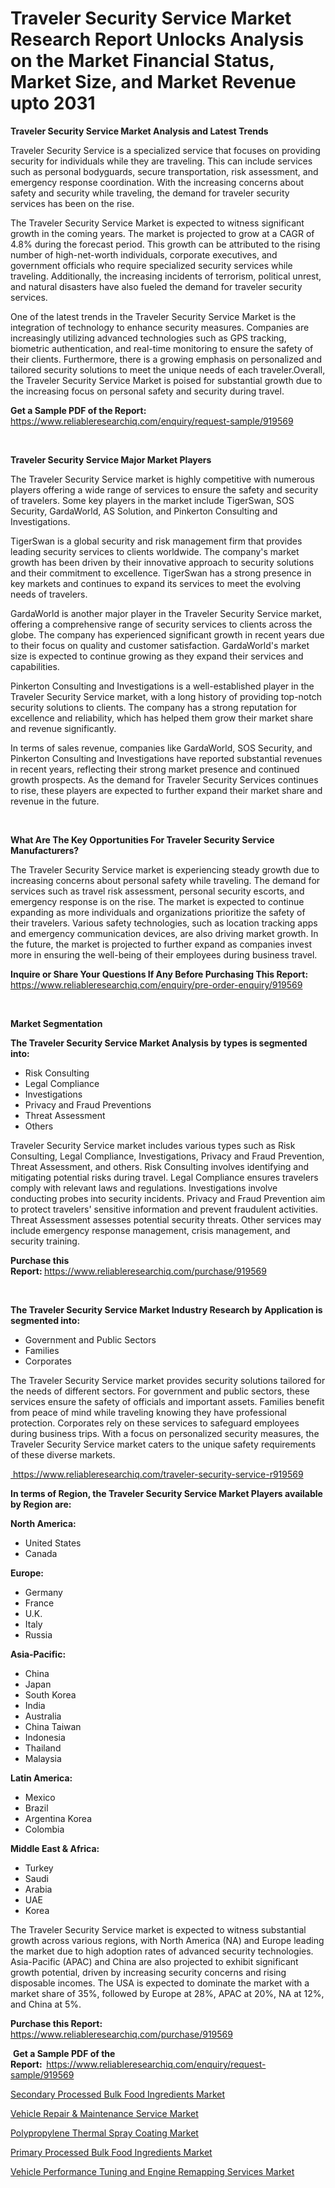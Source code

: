 <p><h1>Traveler Security Service Market Research Report Unlocks Analysis on the Market Financial Status, Market Size, and Market Revenue upto 2031</h1></p><p><strong>Traveler Security Service Market Analysis and Latest Trends</strong></p>
<p><p>Traveler Security Service is a specialized service that focuses on providing security for individuals while they are traveling. This can include services such as personal bodyguards, secure transportation, risk assessment, and emergency response coordination. With the increasing concerns about safety and security while traveling, the demand for traveler security services has been on the rise.</p><p>The Traveler Security Service Market is expected to witness significant growth in the coming years. The market is projected to grow at a CAGR of 4.8% during the forecast period. This growth can be attributed to the rising number of high-net-worth individuals, corporate executives, and government officials who require specialized security services while traveling. Additionally, the increasing incidents of terrorism, political unrest, and natural disasters have also fueled the demand for traveler security services.</p><p>One of the latest trends in the Traveler Security Service Market is the integration of technology to enhance security measures. Companies are increasingly utilizing advanced technologies such as GPS tracking, biometric authentication, and real-time monitoring to ensure the safety of their clients. Furthermore, there is a growing emphasis on personalized and tailored security solutions to meet the unique needs of each traveler.Overall, the Traveler Security Service Market is poised for substantial growth due to the increasing focus on personal safety and security during travel.</p></p>
<p><strong>Get a Sample PDF of the Report:&nbsp;</strong> <a href="https://www.reliableresearchiq.com/enquiry/request-sample/919569">https://www.reliableresearchiq.com/enquiry/request-sample/919569</a></p>
<p>&nbsp;</p>
<p><strong>Traveler Security Service Major Market Players</strong></p>
<p><p>The Traveler Security Service market is highly competitive with numerous players offering a wide range of services to ensure the safety and security of travelers. Some key players in the market include TigerSwan, SOS Security, GardaWorld, AS Solution, and Pinkerton Consulting and Investigations.</p><p>TigerSwan is a global security and risk management firm that provides leading security services to clients worldwide. The company's market growth has been driven by their innovative approach to security solutions and their commitment to excellence. TigerSwan has a strong presence in key markets and continues to expand its services to meet the evolving needs of travelers.</p><p>GardaWorld is another major player in the Traveler Security Service market, offering a comprehensive range of security services to clients across the globe. The company has experienced significant growth in recent years due to their focus on quality and customer satisfaction. GardaWorld's market size is expected to continue growing as they expand their services and capabilities.</p><p>Pinkerton Consulting and Investigations is a well-established player in the Traveler Security Service market, with a long history of providing top-notch security solutions to clients. The company has a strong reputation for excellence and reliability, which has helped them grow their market share and revenue significantly.</p><p>In terms of sales revenue, companies like GardaWorld, SOS Security, and Pinkerton Consulting and Investigations have reported substantial revenues in recent years, reflecting their strong market presence and continued growth prospects. As the demand for Traveler Security Services continues to rise, these players are expected to further expand their market share and revenue in the future.</p></p>
<p>&nbsp;</p>
<p><strong>What Are The Key Opportunities For Traveler Security Service Manufacturers?</strong></p>
<p><p>The Traveler Security Service market is experiencing steady growth due to increasing concerns about personal safety while traveling. The demand for services such as travel risk assessment, personal security escorts, and emergency response is on the rise. The market is expected to continue expanding as more individuals and organizations prioritize the safety of their travelers. Various safety technologies, such as location tracking apps and emergency communication devices, are also driving market growth. In the future, the market is projected to further expand as companies invest more in ensuring the well-being of their employees during business travel.</p></p>
<p><strong>Inquire or Share Your Questions If Any Before Purchasing This Report:</strong> <a href="https://www.reliableresearchiq.com/enquiry/pre-order-enquiry/919569">https://www.reliableresearchiq.com/enquiry/pre-order-enquiry/919569</a></p>
<p>&nbsp;</p>
<p><strong>Market Segmentation</strong></p>
<p><strong>The Traveler Security Service Market Analysis by types is segmented into:</strong></p>
<p><ul><li>Risk Consulting</li><li>Legal Compliance</li><li>Investigations</li><li>Privacy and Fraud Preventions</li><li>Threat Assessment</li><li>Others</li></ul></p>
<p><p>Traveler Security Service market includes various types such as Risk Consulting, Legal Compliance, Investigations, Privacy and Fraud Prevention, Threat Assessment, and others. Risk Consulting involves identifying and mitigating potential risks during travel. Legal Compliance ensures travelers comply with relevant laws and regulations. Investigations involve conducting probes into security incidents. Privacy and Fraud Prevention aim to protect travelers' sensitive information and prevent fraudulent activities. Threat Assessment assesses potential security threats. Other services may include emergency response management, crisis management, and security training.</p></p>
<p><strong>Purchase this Report:&nbsp;</strong><a href="https://www.reliableresearchiq.com/purchase/919569">https://www.reliableresearchiq.com/purchase/919569</a></p>
<p>&nbsp;</p>
<p><strong>The Traveler Security Service Market Industry Research by Application is segmented into:</strong></p>
<p><ul><li>Government and Public Sectors</li><li>Families</li><li>Corporates</li></ul></p>
<p><p>The Traveler Security Service market provides security solutions tailored for the needs of different sectors. For government and public sectors, these services ensure the safety of officials and important assets. Families benefit from peace of mind while traveling knowing they have professional protection. Corporates rely on these services to safeguard employees during business trips. With a focus on personalized security measures, the Traveler Security Service market caters to the unique safety requirements of these diverse markets.</p></p>
<p><a href="https://www.reliableresearchiq.com/traveler-security-service-r919569">&nbsp;https://www.reliableresearchiq.com/traveler-security-service-r919569</a></p>
<p><strong>In terms of Region, the Traveler Security Service Market Players available by Region are:</strong></p>
<p>
    <p> <strong> North America: </strong>
        <ul>
            <li>United States</li>
            <li>Canada</li>
        </ul>
        </p> 
    <p> <strong> Europe: </strong>
        <ul>
            <li>Germany</li>
            <li>France</li>
            <li>U.K.</li>
            <li>Italy</li>
            <li>Russia</li>
        </ul>
        </p> 
    <p> <strong> Asia-Pacific: </strong>
        <ul>
            <li>China</li>
            <li>Japan</li>
            <li>South Korea</li>
            <li>India</li>
            <li>Australia</li>
            <li>China Taiwan</li>
            <li>Indonesia</li>
            <li>Thailand</li>
            <li>Malaysia</li>
        </ul>
        </p> 
    <p> <strong> Latin America: </strong>
        <ul>
            <li>Mexico</li>
            <li>Brazil</li>
            <li>Argentina Korea</li>
            <li>Colombia</li>
        </ul>
        </p> 
    <p> <strong> Middle East & Africa: </strong>
        <ul>
            <li>Turkey</li>
            <li>Saudi</li>
            <li>Arabia</li>
            <li>UAE</li>
            <li>Korea</li>
        </ul>
    </p>
    </p>
<p><p>The Traveler Security Service market is expected to witness substantial growth across various regions, with North America (NA) and Europe leading the market due to high adoption rates of advanced security technologies. Asia-Pacific (APAC) and China are also projected to exhibit significant growth potential, driven by increasing security concerns and rising disposable incomes. The USA is expected to dominate the market with a market share of 35%, followed by Europe at 28%, APAC at 20%, NA at 12%, and China at 5%.</p></p>
<p><strong>Purchase this Report: </strong><a href="https://www.reliableresearchiq.com/purchase/919569">https://www.reliableresearchiq.com/purchase/919569</a></p>
<p>&nbsp;<strong>Get a Sample PDF of the Report:&nbsp;&nbsp;</strong><a href="https://www.reliableresearchiq.com/enquiry/request-sample/919569">https://www.reliableresearchiq.com/enquiry/request-sample/919569</a></p>
<p><strong></strong></p>
<p><p><a href="https://github.com/widyafarer/Market-Research-Report-List-1/blob/main/secondary-processed-bulk-food-ingredients-market.md">Secondary Processed Bulk Food Ingredients Market</a></p><p><a href="https://github.com/sydneyHaley871/Market-Research-Report-List-1/blob/main/vehicle-repair-maintenance-service-market.md">Vehicle Repair & Maintenance Service Market</a></p><p><a href="https://github.com/graysonwolfe1913/Market-Research-Report-List-1/blob/main/polypropylene-thermal-spray-coating-market.md">Polypropylene Thermal Spray Coating Market</a></p><p><a href="https://github.com/GroverBarry/Market-Research-Report-List-6/blob/main/primary-processed-bulk-food-ingredients-market.md">Primary Processed Bulk Food Ingredients Market</a></p><p><a href="https://github.com/seamusocallaghan/Market-Research-Report-List-1/blob/main/vehicle-performance-tuning-and-engine-remapping-services-market.md">Vehicle Performance Tuning and Engine Remapping Services Market</a></p></p>